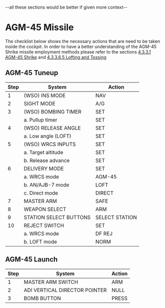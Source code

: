 --all these sections would be better if given more context--
# AGM-45 Missile

The checklist below shows the necessary actions that are need to be taken inside the cockpit. 
In order to have a better understanding of the AGM-45 Shrike missile employment methods 
please refer to the sections [4.3.3.1 AGM-45 Shrike](http://f4.manuals.heatblur.se/stores/air_to_ground/missiles/shrike.html#agm-45-shrike-anti-radiation-missile)
and [4.3.3.6.5 Lofting and Tossing](https://f4.manuals.heatblur.se/stores/air_to_ground/bombs/employment/lofting_tossing.html)

## AGM-45 Tuneup

| Step | System                 | Action         |
|------|------------------------|----------------|
| 1    | (WSO) INS MODE         | NAV            |
| 2    | SIGHT MODE             | A/G            |
| 3    | (WSO) BOMBING TIMER    | SET            |
|      | a. Pullup timer        | SET            |
| 4    | (WSO) RELEASE ANGLE    | SET            |
|      | a. Low angle (LOFT)    | SET            |
| 5    | (WSO) WRCS INPUTS      | SET            |
|      | a. Target altitude     | SET            |
|      | b. Release advance     | SET            |
| 6    | DELIVERY MODE          | SET            |
|      | a. WRCS mode           | AGM-45         |
|      | b. AN/AJB-7 mode       | LOFT           |
|      | c. Direct mode         | DIRECT         |
| 7    | MASTER ARM             | SAFE           |
| 8    | WEAPON SELECT          | ARM            |
| 9    | STATION SELECT BUTTONS | SELECT STATION |
| 10   | REJECT SWITCH          | SET            |
|      | a. WRCS mode           | DF REJ         |
|      | b. LOFT mode           | NORM           |

## AGM-45 Launch

| Step | System                        | Action |
|------|-------------------------------|--------|
| 1    | MASTER ARM SWITCH             | ARM    |
| 2    | ADI VERTICAL DIRECTOR POINTER | NULL   |
| 3    | BOMB BUTTON                   | PRESS  |
